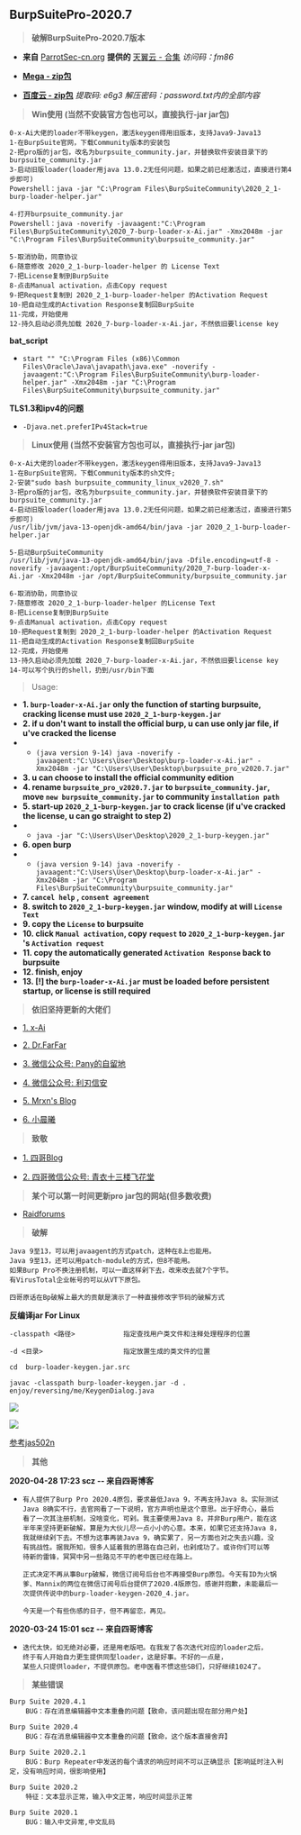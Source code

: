 ## BurpSuitePro-2020.7

> **破解BurpSuitePro-2020.7版本**

- **来自** [ParrotSec-cn.org](https://parrotsec-cn.org/) **提供的** [天翼云 - 合集](https://cloud.189.cn/t/E7fyIfuQRzu2) *访问码：fm86*

- **[Mega - zip包](https://mega.nz/file/b94zzJSB#-gER_2ZVsRVfeoGRfdryNyKSZYFrv7ZaLQ8BKziMZIE)**

- **[百度云 - zip包](https://pan.baidu.com/s/1Umg1ka4g7fjrFhnS12WH2g)** *提取码: e6g3* *解压密码：password.txt内的全部内容*

> **Win使用 (当然不安装官方包也可以，直接执行-jar jar包)**

  ```
  0-x-Ai大佬的loader不带keygen，激活keygen得用旧版本，支持Java9-Java13
  1-在BurpSuite官网，下载Community版本的安装包
  2-把pro版的jar包，改名为burpsuite_community.jar，并替换软件安装目录下的burpsuite_community.jar
  3-启动旧版loader(loader用java 13.0.2无任何问题，如果之前已经激活过，直接进行第4步即可)
  Powershell：java -jar "C:\Program Files\BurpSuiteCommunity\2020_2_1-burp-loader-helper.jar"

  4-打开burpsuite_community.jar
  Powershell：java -noverify -javaagent:"C:\Program Files\BurpSuiteCommunity\2020_7-burp-loader-x-Ai.jar" -Xmx2048m -jar "C:\Program Files\BurpSuiteCommunity\burpsuite_community.jar"
  
  5-取消协助，同意协议
  6-随意修改 2020_2_1-burp-loader-helper 的 License Text
  7-把License复制到BurpSuite
  8-点击Manual activation，点击Copy request
  9-把Request复制到 2020_2_1-burp-loader-helper 的Activation Request
  10-把自动生成的Activation Response复制回BurpSuite
  11-完成，开始使用
  12-持久启动必须先加载 2020_7-burp-loader-x-Ai.jar，不然依旧要license key
  ```

**bat_script**

- `start "" "C:\Program Files (x86)\Common Files\Oracle\Java\javapath\java.exe" -noverify -javaagent:"C:\Program Files\BurpSuiteCommunity\burp-loader-helper.jar" -Xmx2048m -jar "C:\Program Files\BurpSuiteCommunity\burpsuite_community.jar"`

**TLS1.3和ipv4的问题**

- `-Djava.net.preferIPv4Stack=true`

> **Linux使用 (当然不安装官方包也可以，直接执行-jar jar包)**

  ```
  0-x-Ai大佬的loader不带keygen，激活keygen得用旧版本，支持Java9-Java13
  1-在BurpSuite官网，下载Community版本的sh文件;
  2-安装"sudo bash burpsuite_community_linux_v2020_7.sh"
  3-把pro版的jar包，改名为burpsuite_community.jar，并替换软件安装目录下的burpsuite_community.jar
  4-启动旧版loader(loader用java 13.0.2无任何问题，如果之前已经激活过，直接进行第5步即可)
  /usr/lib/jvm/java-13-openjdk-amd64/bin/java -jar 2020_2_1-burp-loader-helper.jar

  5-启动BurpSuiteCommunity
  /usr/lib/jvm/java-13-openjdk-amd64/bin/java -Dfile.encoding=utf-8 -noverify -javaagent:/opt/BurpSuiteCommunity/2020_7-burp-loader-x-Ai.jar -Xmx2048m -jar /opt/BurpSuiteCommunity/burpsuite_community.jar

  6-取消协助，同意协议
  7-随意修改 2020_2_1-burp-loader-helper 的License Text
  8-把License复制到BurpSuite
  9-点击Manual activation，点击Copy request
  10-把Request复制到 2020_2_1-burp-loader-helper 的Activation Request
  11-把自动生成的Activation Response复制回BurpSuite
  12-完成，开始使用
  13-持久启动必须先加载 2020_7-burp-loader-x-Ai.jar，不然依旧要license key
  14-可以写个执行的shell，扔到/usr/bin下面
  ```
> Usage:

- **1. `burp-loader-x-Ai.jar` only the function of starting burpsuite, cracking license must use `2020_2_1-burp-keygen.jar`**
- **2. if u don't want to install the official burp, u can use only jar file, if u've cracked the license**
- - `(java version 9-14) java -noverify -javaagent:"C:\Users\User\Desktop\burp-loader-x-Ai.jar" -Xmx2048m -jar "C:\Users\User\Desktop\burpsuite_pro_v2020.7.jar"`
- **3. u can choose to install the official community edition**
- **4. rename `burpsuite_pro_v2020.7.jar` to `burpsuite_community.jar`, move `new burpsuite_community.jar` to community `installation path`**
- **5. start-up `2020_2_1-burp-keygen.jar` to crack license (if u've cracked the license, u can go straight to step 2)**
- - `java -jar "C:\Users\User\Desktop\2020_2_1-burp-keygen.jar"`
- **6. open burp**
- - `(java version 9-14) java -noverify -javaagent:"C:\Users\User\Desktop\burp-loader-x-Ai.jar" -Xmx2048m -jar "C:\Program Files\BurpSuiteCommunity\burpsuite_community.jar"`
- **7. `cancel help` , `consent agreement`**
- **8. switch to `2020_2_1-burp-keygen.jar` window, modify at will `License Text`**
- **9. copy the `License` to burpsuite**
- **10. click `Manual activation`, copy `request` to `2020_2_1-burp-keygen.jar` 's `Activation request`**
- **11. copy the automatically generated `Activation Response` back to burpsuite**
- **12. finish, enjoy**
- **13. [!] the `burp-loader-x-Ai.jar` must be loaded before persistent startup, or license is still required**

> **依旧坚持更新的大佬们**

- [1. x-Ai](https://github.com/x-Ai/BurpSuiteLoader)

- [2. Dr.FarFar](https://www.dr-farfar.com/)

- [3. 微信公众号: Pany的自留地]()

- [4. 微信公众号: 利刃信安]()

- [5. Mrxn's Blog](https://mrxn.net/)

- [6. 小晨曦](https://xcxmiku.com/)

> **致敬**

- [1. 四哥Blog](http://scz.617.cn:8/misc/201910151519.txt)

- [2. 四哥微信公众号: 青衣十三楼飞花堂]()

> **某个可以第一时间更新pro jar包的网站(但多数收费)**

- [Raidforums](https://raidforums.com/Forum-Cracking-Tools)

> **破解**

```
Java 9至13，可以用javaagent的方式patch，这种在8上也能用。
Java 9至13，还可以用patch-module的方式，但8不能用。
如果Burp Pro不换注册机制，可以一直这样剁下去，改来改去就7个字节。
有VirusTotal企业帐号的可以从VT下原包。

四哥原话在Bp破解上最大的贡献是演示了一种直接修改字节码的破解方式
```

**反编译jar For Linux**

```
-classpath <路径>            指定查找用户类文件和注释处理程序的位置

-d <目录>                    指定放置生成的类文件的位置

cd  burp-loader-keygen.jar.src

javac -classpath burp-loader-keygen.jar -d . enjoy/reversing/me/KeygenDialog.java
```

![](https://github.com/jas502n/BurpSuite_Pro_v1.7.37/blob/master/javac.jpg)

![](https://github.com/jas502n/BurpSuite_Pro_v1.7.37/raw/master/JD-GUI.jpg)

[参考jas502n](https://github.com/jas502n/BurpSuite_Pro_v1.7.37/blob/master/README.md)

> **其他**

**2020-04-28 17:23 scz -- 来自四哥博客**

- ```
  有人提供了Burp Pro 2020.4原包，要求最低Java 9，不再支持Java 8。实际测试
  Java 8确实不行，去官网看了一下说明，官方声明也是这个意思。出于好奇心，最后
  看了一次其注册机制，没啥变化，可剁。我主要使用Java 8，并非Burp用户，能在这
  半年来坚持更新破解，算是为大伙儿尽一点小小的心意。本来，如果它还支持Java 8，
  我就继续剁下去。不想为这事再装Java 9，确实累了，另一方面也对之失去兴趣，没
  有挑战性。据我所知，很多人延着我的思路在自己剁，也剁成功了。或许你们可以等
  待新的雷锋，冥冥中另一些路见不平的老中医已经在路上。
  
  正式决定不再从事Burp破解，微信订阅号后台也不再接受Burp原包。今天有ID为火锅
  爹、Mannix的两位在微信订阅号后台提供了2020.4版原包，感谢并抱歉，未能最后一
  次提供传说中的burp-loader-keygen-2020_4.jar。
  
  今天是一个有些伤感的日子，但不再留恋，再见。
  ```

**2020-03-24 15:01 scz -- 来自四哥博客**

- ```
  迭代太快，如无绝对必要，还是用老版吧。在我发了各次迭代对应的loader之后，
  终于有人开始自力更生提供同型loader，这是好事。不好的一点是，
  某些人只提供loader，不提供原包。老中医看不惯这些SB们，只好继续1024了。
  ```

> **某些错误**

```
Burp Suite 2020.4.1
    BUG：存在消息编辑器中文本重叠的问题【致命，该问题出现在部分用户处】

Burp Suite 2020.4
    BUG：存在消息编辑器中文本重叠的问题【致命，这个版本直接舍弃】

Burp Suite 2020.2.1
    BUG：Burp Repeater中发送的每个请求的响应时间不可以正确显示【影响延时注入判定，没有响应时间，很影响使用】

Burp Suite 2020.2
    特征：文本显示正常，输入中文正常，响应时间显示正常

Burp Suite 2020.1
    BUG：输入中文异常,中文乱码
```
